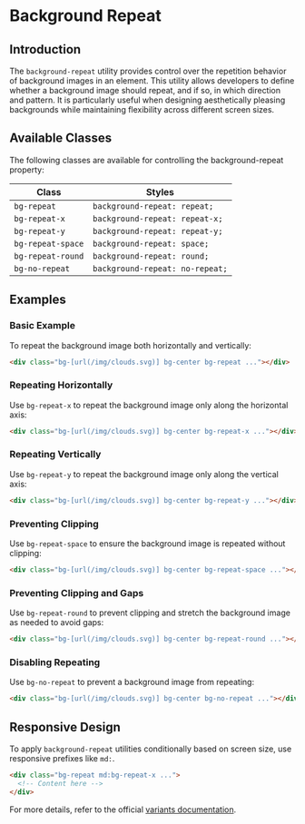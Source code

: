 # Background Repeat

## Introduction
The `background-repeat` utility provides control over the repetition behavior of background images in an element. This utility allows developers to define whether a background image should repeat, and if so, in which direction and pattern. It is particularly useful when designing aesthetically pleasing backgrounds while maintaining flexibility across different screen sizes.

## Available Classes
The following classes are available for controlling the background-repeat property:

| Class              | Styles                              |
|--------------------|------------------------------------|
| `bg-repeat`       | `background-repeat: repeat;`       |
| `bg-repeat-x`     | `background-repeat: repeat-x;`     |
| `bg-repeat-y`     | `background-repeat: repeat-y;`     |
| `bg-repeat-space` | `background-repeat: space;`       |
| `bg-repeat-round` | `background-repeat: round;`       |
| `bg-no-repeat`    | `background-repeat: no-repeat;`   |

## Examples

### Basic Example
To repeat the background image both horizontally and vertically:
```html
<div class="bg-[url(/img/clouds.svg)] bg-center bg-repeat ..."></div>
```

### Repeating Horizontally
Use `bg-repeat-x` to repeat the background image only along the horizontal axis:
```html
<div class="bg-[url(/img/clouds.svg)] bg-center bg-repeat-x ..."></div>
```

### Repeating Vertically
Use `bg-repeat-y` to repeat the background image only along the vertical axis:
```html
<div class="bg-[url(/img/clouds.svg)] bg-center bg-repeat-y ..."></div>
```

### Preventing Clipping
Use `bg-repeat-space` to ensure the background image is repeated without clipping:
```html
<div class="bg-[url(/img/clouds.svg)] bg-center bg-repeat-space ..."></div>
```

### Preventing Clipping and Gaps
Use `bg-repeat-round` to prevent clipping and stretch the background image as needed to avoid gaps:
```html
<div class="bg-[url(/img/clouds.svg)] bg-center bg-repeat-round ..."></div>
```

### Disabling Repeating
Use `bg-no-repeat` to prevent a background image from repeating:
```html
<div class="bg-[url(/img/clouds.svg)] bg-center bg-no-repeat ..."></div>
```

## Responsive Design
To apply `background-repeat` utilities conditionally based on screen size, use responsive prefixes like `md:`.

```html
<div class="bg-repeat md:bg-repeat-x ...">
  <!-- Content here -->
</div>
```

For more details, refer to the official [variants documentation](#).

